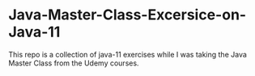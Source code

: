 # Java-Master-Class-Excersice-on-Java-11

This repo is a collection of java-11 exercises while I was taking the Java Master Class from the Udemy courses.
